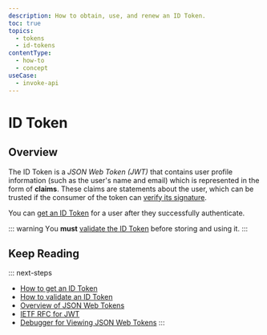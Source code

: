 ```yaml
---
description: How to obtain, use, and renew an ID Token.
toc: true
topics:
  - tokens
  - id-tokens
contentType:
  - how-to
  - concept
useCase:
  - invoke-api
---
```

# ID Token

## Overview

The ID Token is a <dfn data-key="json-web-token">JSON Web Token (JWT)</dfn> that contains user profile information (such as the user's name and email) which is represented in the form of **claims**. These claims are statements about the user, which can be trusted if the consumer of the token can [verify its signature](/tokens/guides/id-token/validate-id-token#verify-the-signature).

You can [get an ID Token](/tokens/guides/id-token/get-id-tokens) for a user after they successfully authenticate.

::: warning
Υou __must__ [validate the ID Token](/tokens/guides/id-token/validate-id-token) before storing and using it.
:::

## Keep Reading

::: next-steps
* [How to get an ID Token](/tokens/guides/id-token/get-id-tokens)
* [How to validate an ID Token](/tokens/guides/id-token/validate-id-token)
* [Overview of JSON Web Tokens](/jwt)
* [IETF RFC for JWT](https://tools.ietf.org/html/rfc7519)
* [Debugger for Viewing JSON Web Tokens](http://jwt.io/)
:::
